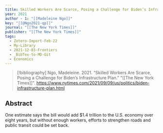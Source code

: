 ```yaml
---
title: Skilled Workers Are Scarce, Posing a Challenge for Biden’s Infrastructure Plan
year: 2021
author - 1: "[[Madeleine Ngo]]"
key: "[[@Ngo2021-qp]]"
journal: "[[The New York Times]]"
publisher: "[[The New York Times]]"
tags:
  - Zotero-Import-Feb-22
  - My-Library
  - 2021-12-03-Frontiers
  - _BibTex-to-MD-Git
  - Economics
---
```


> [!bibliography]
> Ngo, Madeleine. 2021. “Skilled Workers Are Scarce, Posing a Challenge for Biden’s Infrastructure Plan.” "[[The New York Times]]". https://www.nytimes.com/2021/09/09/us/politics/biden-infrastructure-plan.html

## Abstract
One estimate says the bill would add \$1.4 trillion to the U.S. economy over eight years, but without enough workers, efforts to strengthen roads and public transit could be set back.